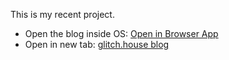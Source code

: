 This is my recent project.

- Open the blog inside OS: <a href="/blog/glitch-house">Open in Browser App</a>
- Open in new tab: <a href="/blog/glitch-house" target="_blank" rel="noopener noreferrer">glitch.house blog</a>


